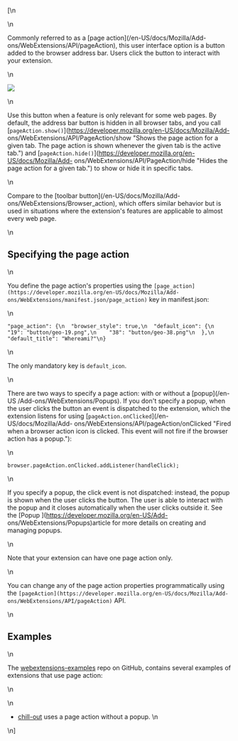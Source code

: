 [\n

\n

Commonly referred to as a [page action](/en-US/docs/Mozilla/Add-
ons/WebExtensions/API/pageAction), this user interface option is a button
added to the browser address bar. Users click the button to interact with your
extension.

\n

![](https://mdn.mozillademos.org/files/12960/page-action.png)

\n

Use this button when a feature is only relevant for some web pages. By
default, the address bar button is hidden in all browser tabs, and you call
[`pageAction.show()`](https://developer.mozilla.org/en-US/docs/Mozilla/Add-
ons/WebExtensions/API/PageAction/show "Shows the page action for a given tab.
The page action is shown whenever the given tab is the active tab.") and
[`pageAction.hide()`](https://developer.mozilla.org/en-US/docs/Mozilla/Add-
ons/WebExtensions/API/PageAction/hide "Hides the page action for a given
tab.") to show or hide it in specific tabs.

\n

Compare to the [toolbar button](/en-US/docs/Mozilla/Add-
ons/WebExtensions/Browser_action), which offers similar behavior but is used
in situations where the extension's features are applicable to almost every
web page.

\n

## Specifying the page action

\n

You define the page action's properties using the
`[page_action](https://developer.mozilla.org/en-US/docs/Mozilla/Add-
ons/WebExtensions/manifest.json/page_action)` key in manifest.json:

\n

    
    
    "page_action": {\n  "browser_style": true,\n  "default_icon": {\n    "19": "button/geo-19.png",\n    "38": "button/geo-38.png"\n  },\n  "default_title": "Whereami?"\n}

\n

The only mandatory key is `default_icon`.

\n

There are two ways to specify a page action: with or without a [popup](/en-US
/Add-ons/WebExtensions/Popups). If you don't specify a popup, when the user
clicks the button an event is dispatched to the extension, which the extension
listens for using [`pageAction.onClicked`](/en-US/docs/Mozilla/Add-
ons/WebExtensions/API/pageAction/onClicked "Fired when a browser action icon
is clicked. This event will not fire if the browser action has a popup."):

\n

    
    
    browser.pageAction.onClicked.addListener(handleClick);

\n

If you specify a popup, the click event is not dispatched: instead, the popup
is shown when the user clicks the button. The user is able to interact with
the popup and it closes automatically when the user clicks outside it. See the
[Popup ](https://developer.mozilla.org/en-US/Add-
ons/WebExtensions/Popups)article for more details on creating and managing
popups.

\n

Note that your extension can have one page action only.

\n

You can change any of the page action properties programmatically using the
`[pageAction](https://developer.mozilla.org/en-US/docs/Mozilla/Add-
ons/WebExtensions/API/pageAction)` API.

\n

## Examples

\n

The [webextensions-examples](https://github.com/mdn/webextensions-examples)
repo on GitHub, contains several examples of extensions that use page action:

\n

\n

  * [chill-out](https://github.com/mdn/webextensions-examples/tree/master/chill-out) uses a page action without a popup.
\n

\n]

